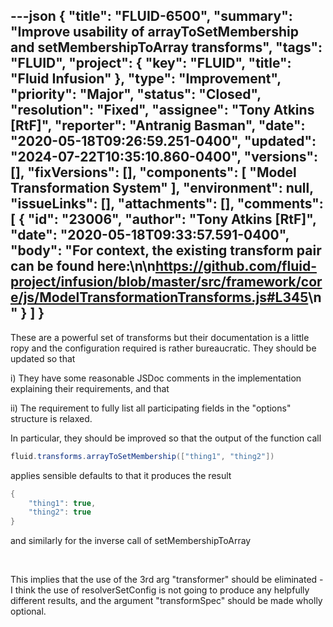 ---json
{
  "title": "FLUID-6500",
  "summary": "Improve usability of arrayToSetMembership and setMembershipToArray transforms",
  "tags": "FLUID",
  "project": {
    "key": "FLUID",
    "title": "Fluid Infusion"
  },
  "type": "Improvement",
  "priority": "Major",
  "status": "Closed",
  "resolution": "Fixed",
  "assignee": "Tony Atkins [RtF]",
  "reporter": "Antranig Basman",
  "date": "2020-05-18T09:26:59.251-0400",
  "updated": "2024-07-22T10:35:10.860-0400",
  "versions": [],
  "fixVersions": [],
  "components": [
    "Model Transformation System"
  ],
  "environment": null,
  "issueLinks": [],
  "attachments": [],
  "comments": [
    {
      "id": "23006",
      "author": "Tony Atkins [RtF]",
      "date": "2020-05-18T09:33:57.591-0400",
      "body": "For context, the existing transform pair can be found here:\n\n<https://github.com/fluid-project/infusion/blob/master/src/framework/core/js/ModelTransformationTransforms.js#L345>\n"
    }
  ]
}
---
These are a powerful set of transforms but their documentation is a little ropy and the configuration required is rather bureaucratic. They should be updated so that 

i) They have some reasonable JSDoc comments in the implementation explaining their requirements, and that 

ii) The requirement to fully list all participating fields in the "options" structure is relaxed.

In particular, they should be improved so that the output of the function call

```java
fluid.transforms.arrayToSetMembership(["thing1", "thing2"])
```

applies sensible defaults to that it produces the result

```java
{
    "thing1": true,
    "thing2": true
}
```

and similarly for the inverse call of setMembershipToArray

 

This implies that the use of the 3rd arg "transformer" should be eliminated - I think the use of resolverSetConfig is not going to produce any helpfully different results, and the argument "transformSpec" should be made wholly optional.

        